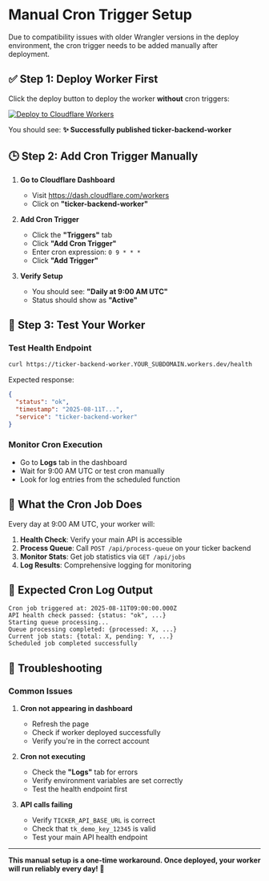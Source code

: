 # Manual Cron Trigger Setup

Due to compatibility issues with older Wrangler versions in the deploy environment, the cron trigger needs to be added manually after deployment.

## ✅ Step 1: Deploy Worker First

Click the deploy button to deploy the worker **without** cron triggers:

[![Deploy to Cloudflare Workers](https://deploy.workers.cloudflare.com/button)](https://deploy.workers.cloudflare.com/?url=https://github.com/thilinatpr/ticker-backend-cloudflare-worker)

You should see: **✨ Successfully published ticker-backend-worker**

## 🕒 Step 2: Add Cron Trigger Manually

1. **Go to Cloudflare Dashboard**
   - Visit https://dash.cloudflare.com/workers
   - Click on **"ticker-backend-worker"**

2. **Add Cron Trigger**
   - Click the **"Triggers"** tab
   - Click **"Add Cron Trigger"** 
   - Enter cron expression: `0 9 * * *`
   - Click **"Add Trigger"**

3. **Verify Setup**
   - You should see: **"Daily at 9:00 AM UTC"**
   - Status should show as **"Active"**

## 🧪 Step 3: Test Your Worker

### Test Health Endpoint
```bash
curl https://ticker-backend-worker.YOUR_SUBDOMAIN.workers.dev/health
```

Expected response:
```json
{
  "status": "ok",
  "timestamp": "2025-08-11T...",
  "service": "ticker-backend-worker"
}
```

### Monitor Cron Execution
- Go to **Logs** tab in the dashboard
- Wait for 9:00 AM UTC or test cron manually
- Look for log entries from the scheduled function

## 🔧 What the Cron Job Does

Every day at 9:00 AM UTC, your worker will:

1. **Health Check**: Verify your main API is accessible
2. **Process Queue**: Call `POST /api/process-queue` on your ticker backend
3. **Monitor Stats**: Get job statistics via `GET /api/jobs`
4. **Log Results**: Comprehensive logging for monitoring

## 🎯 Expected Cron Log Output

```
Cron job triggered at: 2025-08-11T09:00:00.000Z
API health check passed: {status: "ok", ...}
Starting queue processing...
Queue processing completed: {processed: X, ...}
Current job stats: {total: X, pending: Y, ...}
Scheduled job completed successfully
```

## 🚨 Troubleshooting

### Common Issues

1. **Cron not appearing in dashboard**
   - Refresh the page
   - Check if worker deployed successfully
   - Verify you're in the correct account

2. **Cron not executing**
   - Check the **"Logs"** tab for errors
   - Verify environment variables are set correctly
   - Test the health endpoint first

3. **API calls failing**
   - Verify `TICKER_API_BASE_URL` is correct
   - Check that `tk_demo_key_12345` is valid
   - Test your main API health endpoint

---

**This manual setup is a one-time workaround. Once deployed, your worker will run reliably every day! 🚀**